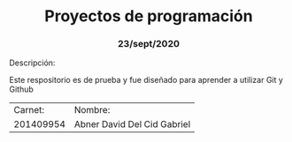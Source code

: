 <center>
<h1>Proyectos de programación</h1>
<h3>23/sept/2020</h3>	
</center>
<p>
	Descripción:
</p>
<p>
	Este respositorio es de prueba y fue diseñado para aprender a utilizar Git y Github
</p>
<table>
	<tr>
		<td>Carnet:</td>
		<td>Nombre:</td>
	</tr>
	<tr>
		<td>201409954</td>
		<td>Abner David Del Cid Gabriel</td>
	</tr>
</table>


